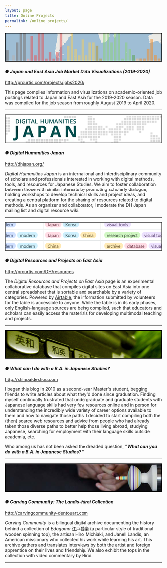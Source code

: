 ```yaml
---
layout: page
title: Online Projects
permalink: /online_projects/
---
```


<p>
<p class="indent"><img src="/images/jobdata_cap.png"></p>
<p>
<h4><em>● Japan and East Asia Job Market Data Visualizations (2019-2020)</em></h4>
<p class="indent"><a href="http://prcurtis.com/projects/jobs2020/">http://prcurtis.com/projects/jobs2020/</a></p>

<p class="indent">This page compiles information and visualizations on academic-oriented job postings related to Japan and East Asia for the 2019-2020 season. Data was compiled for the job season from roughly August 2019 to April 2020.</p>

<hr>
<p>
<p class="indent"><img src="/images/dhjapan_cap.png"></p>
<p>
<h4><em>● Digital Humanities Japan</em></h4>
<p class="indent"><a href="http://dhjapan.org/">http://dhjapan.org/</a></p>

<p class="indent"><em>Digital Humanities Japan</em> is an international and interdisciplinary community of scholars and professionals interested in working with digital methods, tools, and resources for Japanese Studies. We aim to foster collaboration between those with similar interests by promoting scholarly dialogue, holding workshops to develop technical skills and project ideas, and creating a central platform for the sharing of resources related to digital methods. As an organizer and collaborator, I moderate the DH Japan mailing list and digital resource wiki.</p>

<hr>
<p class="indent"><img src="/images/database_cap.png"></p>
<p>
<h4><em>● Digital Resources and Projects on East Asia</em></h4>
<p class="indent"><a href="http://prcurtis.com/DH/resources">http://prcurtis.com/DH/resources</a></p>

<p class="indent">The <em>Digital Resources and Projects on East Asia</em> page is an experimental collaborative database that compiles digital sites on East Asia into one central spreadsheet that is sortable and searchable by a variety of categories. Powered by <a href="https://airtable.com/">Airtable</a>, the information submitted by volunteers for the table is accessible to anyone. While the table is in its early phases, only English-language sources are being compiled, such that educators and scholars can easily access the materials for developing multimodal teaching and projects.</p>

<hr>
<p class="indent"><img src="/images/shinpaideshou.jpg"><p>
<p>
<h4><em>● What can I do with a B.A. in Japanese Studies?</em></h4>
<p class="indent"><a href="http://shinpaideshou.com">http://shinpaideshou.com</a><p>

<p class="indent">I began this blog in 2010 as a second-year Master's student, begging friends to write articles about what they'd done since graduation. Finding myself continually frustrated that undergraduate and graduate students with Japanese language skills had very few resources online and in person for understanding the incredibly wide variety of career options available to them and how to navigate those paths, I decided to start compiling both the (then) scarce web resources and advice from people who had already taken those diverse paths to better help those living abroad, studying Japanese, searching for employment with their language skills outside academia, etc.</p>
<p class="indent">Who among us has not been asked the dreaded question, <em><b>"What can you do with a B.A. in Japanese Studies?"</b></em></p>
<p></p>
<hr>
<p class="indent"><img src="/images/carvingcommunity.jpg"></p>
<p>
<h4><em>● Carving Community: The Landis-Hiroi Collection</em></h4>
<p class="indent"><a href="http://carvingcommunity-dentouart.com">http://carvingcommunity-dentouart.com</a></p>

<p class="indent"><em>Carving Community</em> is a bilingual digital archive documenting the history behind a collection of <em>Edogoma</em> 江戸独楽 (a particular style of traditional wooden spinning top), the artisan Hiroi Michiaki, and Janell Landis, an American missionary who collected his work while learning his art. This archive gathers and translates interviews by both the artist and foreign apprentice on their lives and friendship. We also exhibit the tops in the collection with video commentary by Hiroi.</p>

<hr>
